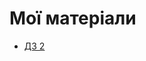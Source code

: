 # Мої матеріали
- [ДЗ 2](https://docs.google.com/spreadsheets/d/1BJ-06LSMOIJ_PvMz8A3CSfMJRf4cHdn9mTGZka7QCSc/edit?gid=0#gid=0)
